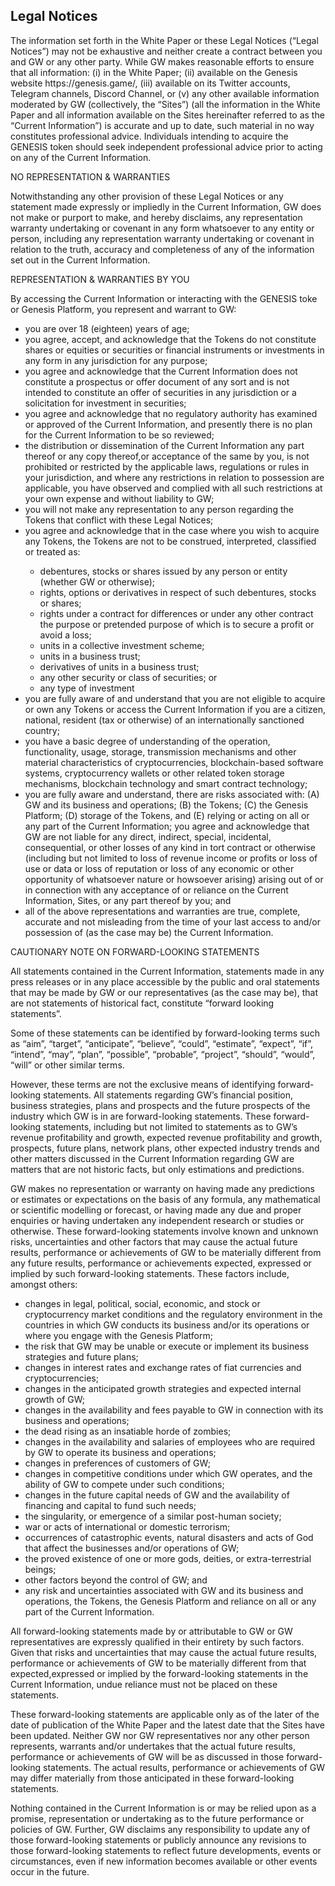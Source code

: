 <h2>Legal Notices</h2>
<p>The information set forth in the White Paper or these Legal Notices (“Legal Notices”) may not be exhaustive and neither create a contract between you and GW or any other party. While GW makes reasonable efforts to ensure that all information: (i) in the White Paper; (ii) available on the Genesis website https://genesis.game/, (iii) available on its Twitter accounts, Telegram channels, Discord Channel, or (v) any other available information moderated by GW (collectively, the “Sites”) (all the information in the White Paper and all information available on the Sites hereinafter referred to as the “Current Information”) is accurate and up to date, such material in no way constitutes professional advice. Individuals intending to acquire the GENESIS token should seek independent professional advice prior to acting on any of the Current Information.</p>
<p>NO REPRESENTATION & WARRANTIES</p>
<p>Notwithstanding any other provision of these Legal Notices or any statement made expressly or impliedly in the Current Information, GW does not make or purport to make, and hereby disclaims, any representation warranty undertaking or covenant in any form whatsoever to any entity or person, including any representation warranty undertaking or covenant in relation to the truth, accuracy and completeness of any of the information set out in the Current Information.</p>
<p>REPRESENTATION & WARRANTIES BY YOU</p>
<p>By accessing the Current Information or interacting with the GENESIS toke or Genesis Platform, you represent and warrant to GW:
<ul>
<li>you are over 18 (eighteen) years of age;</li>
<li>you agree, accept, and acknowledge that the Tokens do not constitute shares or equities or securities or financial instruments or investments in any form in any jurisdiction for any purpose;</li>
<li>you agree and acknowledge that the Current Information does not constitute a prospectus or offer document of any sort and is not intended to constitute an offer of securities in any jurisdiction or a solicitation for investment in securities;</li>
<li>you agree and acknowledge that no regulatory authority has examined or approved of the Current Information, and presently there is no plan for the Current Information to be so reviewed;</li>
<li>the distribution or dissemination of the Current Information any part thereof or any copy thereof,or acceptance of the same by you, is not prohibited or restricted by the applicable laws, regulations or rules in your jurisdiction, and where any restrictions in relation to possession are applicable, you have observed and complied with all such restrictions at your own expense and without liability to GW;</li>
<li>you will not make any representation to any person regarding the Tokens that conflict with these Legal Notices;</li>
<li>you agree and acknowledge that in the case where you wish to acquire any Tokens, the Tokens are not to be construed, interpreted, classified or treated as:</li>
<ul>
<li>debentures, stocks or shares issued by any person or entity (whether GW or otherwise);</li>
<li>rights, options or derivatives in respect of such debentures, stocks or shares;</li>
<li>rights under a contract for differences or under any other contract the purpose or pretended purpose of which is to secure a profit or avoid a loss;</li>
<li>units in a collective investment scheme;</li>
<li>units in a business trust;</li>
<li>derivatives of units in a business trust;</li>
<li>any other security or class of securities; or</li>
<li>any type of investment</li>
</ul>
<li>you are fully aware of and understand that you are not eligible to acquire or own any Tokens or access the Current Information if you are a citizen, national, resident (tax or otherwise) of an internationally sanctioned country;</li>
<li>you have a basic degree of understanding of the operation, functionality, usage, storage, transmission mechanisms and other material characteristics of cryptocurrencies, blockchain-based software systems, cryptocurrency wallets or other related token storage mechanisms, blockchain technology and smart contract technology;</li>
<li>you are fully aware and understand, there are risks associated with: (A) GW and its business and operations; (B) the Tokens; (C) the Genesis Platform; (D) storage of the Tokens, and (E) relying or acting on all or any part of the Current Information; you agree and acknowledge that GW are not liable for any direct, indirect, special, incidental, consequential, or other losses of any kind in tort contract or otherwise (including but not limited to loss of revenue income or profits or loss of use or data or loss of reputation or loss of any economic or other opportunity of whatsoever nature or howsoever arising) arising out of or in connection with any acceptance of or reliance on the Current Information, Sites, or any part thereof by you; and</li>
<li>all of the above representations and warranties are true, complete, accurate and not misleading from the time of your last access to and/or possession of (as the case may be) the Current Information.</li>
</ul>
<p>CAUTIONARY NOTE ON FORWARD-LOOKING STATEMENTS</p>
All statements contained in the Current Information, statements made in any press releases or in any place accessible by the public and oral statements that may be made by GW or our representatives (as the case may be), that are not statements of historical fact, constitute “forward looking statements”.</p>
<p>Some of these statements can be identified by forward-looking terms such as “aim”, “target”, “anticipate”, “believe”, “could”, “estimate”, “expect”, “if”, “intend”, “may”, “plan”, “possible”, “probable”, “project”, “should”, “would”, “will” or other similar terms.</p>
<p>However, these terms are not the exclusive means of identifying forward-looking statements. All statements regarding GW’s financial position, business strategies, plans and prospects and the future prospects of the industry which GW is in are forward-looking statements. These forward-looking statements, including but not limited to statements as to GW’s revenue profitability and growth, expected revenue profitability and growth, prospects, future plans, network plans, other expected industry trends and other matters discussed in the Current Information regarding GW are matters that are not historic facts, but only estimations and predictions.</p>
<p>GW makes no representation or warranty on having made any predictions or estimates or expectations on the basis of any formula, any mathematical or scientific modelling or forecast, or having made any due and proper enquiries or having undertaken any independent research or studies or otherwise. These forward-looking statements involve known and unknown risks, uncertainties and other factors that may cause the actual future results, performance or achievements of GW to be materially different from any future results, performance or achievements expected, expressed or implied by such forward-looking statements. These factors include, amongst others:</p>
<ul>
<li>changes in legal, political, social, economic, and stock or cryptocurrency market conditions and the regulatory environment in the countries in which GW conducts its business and/or its operations or where you engage with the Genesis Platform;</li>
<li>the risk that GW may be unable or execute or implement its business strategies and future plans;</li>
<li>changes in interest rates and exchange rates of fiat currencies and cryptocurrencies;</li>
<li>changes in the anticipated growth strategies and expected internal growth of GW;</li>
<li>changes in the availability and fees payable to GW in connection with its business and operations;</li>
<li>the dead rising as an insatiable horde of zombies;</li>
<li>changes in the availability and salaries of employees who are required by GW to operate its business and operations;</li>
<li>changes in preferences of customers of GW;</li>
<li>changes in competitive conditions under which GW operates, and the ability of GW to compete under such conditions;</li>
<li>changes in the future capital needs of GW and the availability of financing and capital to fund such needs;</li>
<li>the singularity, or emergence of a similar post-human society;</li>
<li>war or acts of international or domestic terrorism;</li>
<li>occurrences of catastrophic events, natural disasters and acts of God that affect the businesses and/or operations of GW;</li>
<li>the proved existence of one or more gods, deities, or extra-terrestrial beings;</li>
<li>other factors beyond the control of GW; and</li>
<li>any risk and uncertainties associated with GW and its business and operations, the Tokens, the Genesis Platform and reliance on all or any part of the Current Information.</li>
</ul>
<p>All forward-looking statements made by or attributable to GW or GW representatives are expressly qualified in their entirety by such factors. Given that risks and uncertainties that may cause the actual future results, performance or achievements of GW to be materially different from that expected,expressed or implied by the forward-looking statements in the Current Information, undue reliance must not be placed on these statements.</p>
<p>These forward-looking statements are applicable only as of the later of the date of publication of the White Paper and the latest date that the Sites have been updated. Neither GW nor GW representatives nor any other person represents, warrants and/or undertakes that the actual future results, performance or achievements of GW will be as discussed in those forward-looking statements. The actual results, performance or achievements of GW may differ materially from those anticipated in these forward-looking statements.</p>
<p>Nothing contained in the Current Information is or may be relied upon as a promise, representation or undertaking as to the future performance or policies of GW. Further, GW disclaims any responsibility to update any of those forward-looking statements or publicly announce any revisions to those forward-looking statements to reflect future developments, events or circumstances, even if new information becomes available or other events occur in the future.</p>
